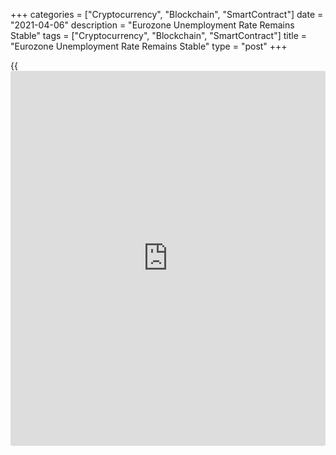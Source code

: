 +++
categories = ["Cryptocurrency", "Blockchain", "SmartContract"]
date = "2021-04-06"
description = "Eurozone Unemployment Rate Remains Stable"
tags = ["Cryptocurrency", "Blockchain", "SmartContract"]
title = "Eurozone Unemployment Rate Remains Stable"
type = "post"
+++

{{<iframe id="large-banner" src="https://www.bounty.group/#slide=26.0" width="100%" height="600" scrolling="no" style="border: 0px solid rgb(216, 221, 230); border-radius: 3px;">}}

The euro area unemployment rate remained unchanged in February as
government support measures continue to protect jobs amid tight Covid-19
related restrictions, preliminary figures from Eurostat showed Tuesday.

The unemployment rate held steady at seasonally-adjusted 8.3 percent in
February. A year ago, the jobless rate was 7.3 percent.

Economists had expected the rate to remain steady at January's original
figure of 8.1 percent.

The unchanged jobless rate highlights the extent to which government
policies have protected jobs during the pandemic, Jessica Hinds, an
economist at Capital Economics, said. With this support set to continue,
the risk of a surge in unemployment in 2021 is low.

The ending of furlough schemes clouds the prospect of a labor market
rebound, although the outlook is improving, Bert Colijn, an ING
economist said.

In the EU, the jobless rate was 7.5 percent in February, unchanged from
the previous month, the rate for which was revised from 7.3 percent.

In February, the number of unemployed in the EU was 15.953 million, of
whom 13.571 million were in the euro area. Compared to the previous
month, the number of unemployed increased 48,000 in the euro area.

Unemployment rose 1.507 million persons year-on-year in the euro area.

The Eurozone youth unemployment rate, which applies to those under 25
years of age, slid marginally to 17.3 percent in February from 17.4
percent in January.

The corresponding figure for the EU eased to 17.2 percent from 17.4
percent a month ago.

Data released earlier in the day showed that Italy's jobless rate
declined to 10.2 percent in February from 10.3 percent in January.

Spain's labor ministry said the number of unemployed logged its third
largest decline on record in March. Unemployment fell by 59,149 in March
or 1.48 percent from the previous month.

For comments and feedback [contact](https://www.playgroundfx.com/contact/): editorial@rtt[news](https://www.letsplayfx.com/blog/forex-news-website/).com

[Economic News][1]

 **What parts of the world are seeing the best (and worst) economic
performances lately? Click[here][2] to check out our [Econ Scorecard][2]
and find out! See up-to-the-moment [ranking](https://www.playgroundfx.com/blog/crypto-exchange-ranking/)s for the best and worst
performers in [GDP][3], [unemployment rate][4], [inflation][5] and much
more.**

   1. www.rtt[news](https://www.letsplayfx.com/blog/forex-news-website/).com/Content/EconomicNews.aspx
   2. www.rtt[news](https://www.letsplayfx.com/blog/forex-news-website/).com/economic-scorecard/world-rank/industrial-production/highest-performance.aspx
   3. www.rtt[news](https://www.letsplayfx.com/blog/forex-news-website/).com/economic-scorecard/world-rank/GDP/highest-performance.aspx
   4. www.rtt[news](https://www.letsplayfx.com/blog/forex-news-website/).com/economic-scorecard/world-rank/unemployment-rate/lowest-performance.aspx
   5. www.rtt[news](https://www.letsplayfx.com/blog/forex-news-website/).com/economic-scorecard/world-rank/CPI/highest-performance.aspx
